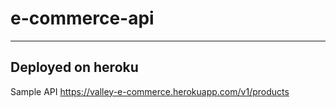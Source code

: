 # e-commerce-api
----------------------------------
## Deployed on heroku
Sample API
https://valley-e-commerce.herokuapp.com/v1/products
